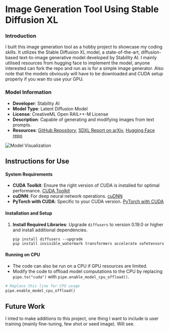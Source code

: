 # Image Generation Tool Using Stable Diffusion XL

### Introduction
I built this image generation tool as a hobby project to showcase my coding skills. It utilizes the Stable Diffusion XL model, a state-of-the-art, diffusion-based text-to-image generative model developed by Stability AI. I mainly utilised resources from hugging face to implement the model, anyone interested can fork the repo and run as is for a simple image generator. Also note that the models obviously will have to be downloaded and CUDA setup properly if you wan tto use your GPU.

### Model Information
- **Developer**: Stability AI
- **Model Type**: Latent Diffusion Model
- **License**: CreativeML Open RAIL++-M License
- **Description**: Capable of generating and modifying images from text prompts.
- **Resources**: [GitHub Repository](https://github.com/Stability-AI/generative-models), [SDXL Report on arXiv](https://arxiv.org/abs/2307.01952), [Hugging Face repo](https://huggingface.co/stabilityai/stable-diffusion-xl-base-1.0)

![Model Visualization](https://huggingface.co/stabilityai/stable-diffusion-xl-base-1.0/resolve/main/pipeline.png)

## Instructions for Use
#### System Requirements
- **CUDA Toolkit**: Ensure the right version of CUDA is installed for optimal performance. [CUDA Toolkit](https://developer.nvidia.com/cuda-toolkit)
- **cuDNN**: For deep neural network operations. [cuDNN](https://developer.nvidia.com/cudnn)
- **PyTorch with CUDA**: Specific to your CUDA version. [PyTorch with CUDA](https://pytorch.org/get-started/locally/)

#### Installation and Setup
1. **Install Required Libraries**: Upgrade `diffusers` to version 0.19.0 or higher and install additional dependencies.
   ```shell
   pip install diffusers --upgrade
   pip install invisible_watermark transformers accelerate safetensors

#### Running on CPU
- The code can also be run on a CPU if GPU resources are limited.
- Modify the code to offload model computations to the CPU by replacing `pipe.to("cuda")` with `pipe.enable_model_cpu_offload()`.

```python
# Replace this line for CPU usage
pipe.enable_model_cpu_offload()
```
## Future Work
I inted to make additions to this project, one thing I want to include is user training (mainly fine-tuning, few shot or seed image). Will see. 
